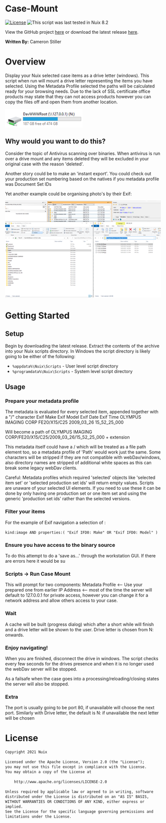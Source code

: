 # Case-Mount


[![License](https://img.shields.io/badge/License-Apache%202.0-blue.svg)](http://www.apache.org/licenses/LICENSE-2.0) ![This script was last tested in Nuix 8.2](https://img.shields.io/badge/Script%20Tested%20in%20Nuix-9.2-green.svg)

View the GitHub project [here](https://github.com/Nuix/Case-Mount) or download the latest release [here](https://github.com/Nuix/Case-Mount/releases).

**Written By:** Cameron Stiller

# Overview
Display your Nuix selected case items as a drive letter (windows). This script when run will mount a drive letter representing the items you have selected. Using the Metadata Profile selected the paths will be calculated ready for your browsing needs. Due to the lack of SSL certificate office products may state that they can not access products however you can copy the files off and open them from another location.

![Drive letter](https://raw.githubusercontent.com/Nuix/Case-Mount/main/images/webDav%20Nuix%20drive.png)

## Why would you want to do this?

Consider the topic of Antivirus scanning over binaries. When antivirus is run over a drive mount and any items deleted they will be excluded in your original case with the reason 'deleted'.

Another story could be to make an 'instant export'. You could check out your production set numbering based on the natives if you metadata profile was Document Set IDs

Yet another example could be organising photo's by their Exif:

![Exif Example](https://github.com/Nuix/Case-Mount/raw/main/images/Metadata%20Profile%20as%20mounted%20drive.png)


# Getting Started

## Setup

Begin by downloading the latest release.  Extract the contents of the archive into your Nuix scripts directory.  In Windows the script directory is likely going to be either of the following:

- `%appdata%\Nuix\Scripts` - User level script directory
- `%programdata%\Nuix\Scripts` - System level script directory

## Usage

### Prepare your metadata profile

The metadata is evaluated for every selected item, appended together with a "/" character 
Exif Make               Exif Model    Exif Date   Exif Time
OLYMPUS IMAGING CORP  	FE20/X15/C25	2009_03_26	15_52_25_000

Will become a path of 
OLYMPUS IMAGING CORP/FE20/X15/C25/2009_03_26/15_52_25_000 + extension

This metadata itself could have a / which will be treated as a file path element too, so a metadata profile of 'Path' would work just the same.
Some characters will be stripped if they are not compatible with webDav/windows, also directory names are stripped of additional white spaces as this can break some legacy webDav clients.

Careful: Metadata profiles which required 'selected' objects like 'selected item set' or 'selected production set ids' will return empty values. Scripts are unaware of your selected UI elements. If you need to use these it can be done by only having one production set or one item set and using the generic 'production set ids' rather than the selected versions.

### Filter your items

For the example of Exif navigation a selection of :

```kind:image AND properties:( "Exif IFD0: Make" OR "Exif IFD0: Model" )```

### Ensure you have access to the binary source

To do this attempt to do a 'save as...' through the workstation GUI. If there are errors here it would be su

### Scripts -> Run Case Mount

This will prompt for two components:
Metadata Profile <-- Use your prepared one from earlier
IP Address <-- most of the time the server will default to 127.0.0.1 for private access, however you can change it for a network address and allow others access to your case.

### Wait

A cache will be built (progress dialog) which after a short while will finish and a drive letter will be shown to the user.
Drive letter is chosen from N: onwards.

### Enjoy navigating!

When you are finished, disconnect the drive in windows. The script checks every few seconds for the drives presence and when it is no longer used the webDav server will be stopped.

As a failsafe when the case goes into a processing/reloading/closing states the server will also be stopped.

### Extra
The port is usually going to be port 80, if unavailable will choose the next port.
Similarly with Drive letter, the default is N: if unavailable the next letter will be chosen

# License

```
Copyright 2021 Nuix

Licensed under the Apache License, Version 2.0 (the "License");
you may not use this file except in compliance with the License.
You may obtain a copy of the License at

    http://www.apache.org/licenses/LICENSE-2.0

Unless required by applicable law or agreed to in writing, software
distributed under the License is distributed on an "AS IS" BASIS,
WITHOUT WARRANTIES OR CONDITIONS OF ANY KIND, either express or implied.
See the License for the specific language governing permissions and
limitations under the License.
```

